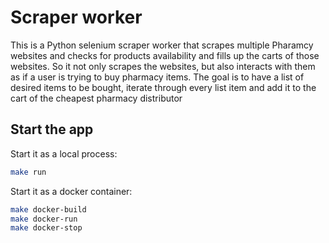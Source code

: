 # Scraper worker

This is a Python selenium scraper worker that scrapes multiple Pharamcy websites and checks for products availability and fills up the carts of those websites.
So it not only scrapes the websites, but also interacts with them as if a user is trying to buy pharmacy items.
The goal is to have a list of desired items to be bought, iterate through every list item and add it to the cart of the cheapest pharmacy distributor


## Start the app

Start it as a local process:
```bash
make run
```

Start it as a docker container:

```bash
make docker-build
make docker-run
make docker-stop
```

